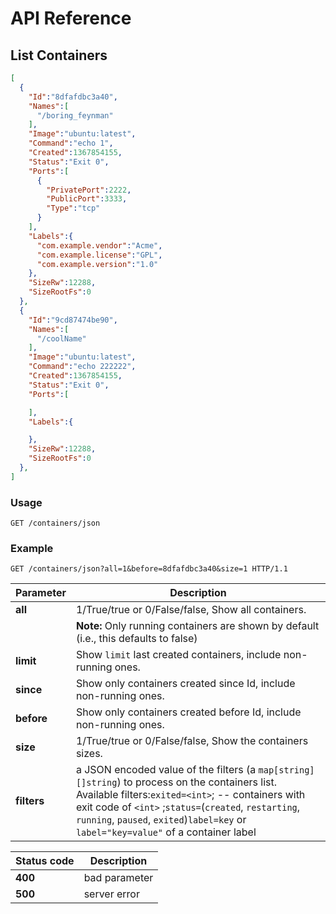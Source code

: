 # API Reference

## List Containers

```json
[
  {
    "Id":"8dfafdbc3a40",
    "Names":[
      "/boring_feynman"
    ],
    "Image":"ubuntu:latest",
    "Command":"echo 1",
    "Created":1367854155,
    "Status":"Exit 0",
    "Ports":[
      {
        "PrivatePort":2222,
        "PublicPort":3333,
        "Type":"tcp"
      }
    ],
    "Labels":{
      "com.example.vendor":"Acme",
      "com.example.license":"GPL",
      "com.example.version":"1.0"
    },
    "SizeRw":12288,
    "SizeRootFs":0
  },
  {
    "Id":"9cd87474be90",
    "Names":[
      "/coolName"
    ],
    "Image":"ubuntu:latest",
    "Command":"echo 222222",
    "Created":1367854155,
    "Status":"Exit 0",
    "Ports":[

    ],
    "Labels":{

    },
    "SizeRw":12288,
    "SizeRootFs":0
  },
]
```

### Usage
`GET /containers/json` 

### Example
`GET /containers/json?all=1&before=8dfafdbc3a40&size=1 HTTP/1.1`

Parameter       | Description
----------------|-------------- 
**all**         | 1/True/true or 0/False/false, Show all containers.
                | **Note:** Only running containers are shown by default (i.e., this defaults to false)|
**limit**       | Show `limit` last created containers, include non-running ones.|
**since**       | Show only containers created since Id, include non-running ones. |
**before**      | Show only containers created before Id, include non-running ones. |
**size**        | 1/True/true or 0/False/false, Show the containers sizes.|
**filters**     | a JSON encoded value of the filters (a `map[string][]string`) to process on the containers list. Available filters:`exited=<int>`; -- containers with exit code of  `<int>` ;`status=`(`created`, `restarting`, `running`, `paused`, `exited`)`label=key` or `label="key=value"` of a container label |

Status code    | Description 
-------------- | -------------- 
**400**        | bad parameter
**500**        | server error

